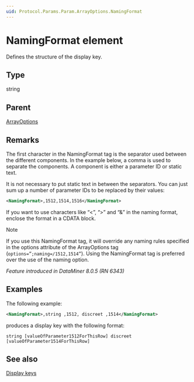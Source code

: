 ```yaml
---
uid: Protocol.Params.Param.ArrayOptions.NamingFormat
---
```


# NamingFormat element

Defines the structure of the display key.

## Type

string

## Parent

[ArrayOptions](xref:Protocol.Params.Param.ArrayOptions)

## Remarks

The first character in the NamingFormat tag is the separator used between the different components. In the example below, a comma is used to separate the components. A component is either a parameter ID or static text.

It is not necessary to put static text in between the separators. You can just sum up a number of parameter IDs to be replaced by their values:

```xml
<NamingFormat>,1512,1514,1516</NamingFormat>
```

If you want to use characters like “<”, “>” and “&” in the naming format, enclose the format in a CDATA block.

> [!NOTE]
> If you use this NamingFormat tag, it will override any naming rules specified in the options attribute of the ArrayOptions tag (`options=”;naming=/1512,1514”`). Using the NamingFormat tag is preferred over the use of the naming option.

*Feature introduced in DataMiner 8.0.5 (RN 6343)*

## Examples

The following example:

```xml
<NamingFormat>,string ,1512, discreet ,1514</NamingFormat>
```

produces a display key with the following format:

`string [valueOfParameter1512ForThisRow] discreet [valueOfParameter1514ForThisRow]`

## See also

[Display keys](xref:UIComponentsTableDisplayKeys)
